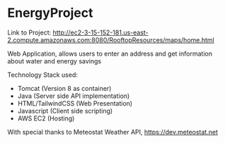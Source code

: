 # EnergyProject
Link to Project: http://ec2-3-15-152-181.us-east-2.compute.amazonaws.com:8080/RooftopResources/maps/home.html

Web Application, allows users to enter an address and get information about water and energy savings

Technology Stack used:
* Tomcat (Version 8 as container)
* Java (Server side API implementation)
* HTML/TailwindCSS (Web Presentation)
* Javascript (Client side scripting)
* AWS EC2 (Hosting)

With special thanks to Meteostat Weather API, https://dev.meteostat.net
